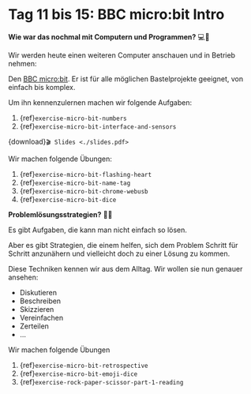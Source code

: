 # Tag 11 bis 15: BBC micro:bit Intro

**Wie war das nochmal mit Computern und Programmen?** 💻🤔

Wir werden heute einen weiteren Computer anschauen und in Betrieb nehmen:

Den [BBC micro:bit](https://microbit.org/). Er ist für alle möglichen Bastelprojekte geeignet, von einfach bis komplex. 

Um ihn kennenzulernen machen wir folgende Aufgaben:

1. {ref}`exercise-micro-bit-numbers`
2. {ref}`exercise-micro-bit-interface-and-sensors`

{download}`🎬 Slides <./slides.pdf>`

Wir machen folgende Übungen:

1. {ref}`exercise-micro-bit-flashing-heart`
1. {ref}`exercise-micro-bit-name-tag`
1. {ref}`exercise-micro-bit-chrome-webusb`
1. {ref}`exercise-micro-bit-dice`

**Problemlösungsstrategien?** 🧩🤔

Es gibt Aufgaben, die kann man nicht einfach so lösen.

Aber es gibt Strategien, die einem helfen, sich dem Problem
Schritt für Schritt anzunähern und vielleicht doch zu einer
Lösung zu kommen.

Diese Techniken kennen wir aus dem Alltag. Wir wollen sie nun
genauer ansehen:

* Diskutieren
* Beschreiben
* Skizzieren
* Vereinfachen
* Zerteilen
* ...

Wir machen folgende Übungen


1. {ref}`exercise-micro-bit-retrospective`
1. {ref}`exercise-micro-bit-emoji-dice`
1. {ref}`exercise-rock-paper-scissor-part-1-reading`


